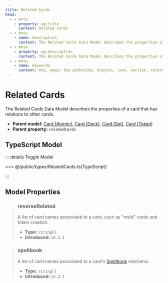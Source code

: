 ```yaml
---
title: Related Cards
head:
  - - meta
    - property: og:title
      content: Related Cards
  - - meta
    - name: description
      content: The Related Cards Data Model describes the properties of a card that has relations to other cards.
  - - meta
    - property: og:description
      content: The Related Cards Data Model describes the properties of a card that has relations to other cards.
  - - meta
    - name: keywords
      content: mtg, magic the gathering, mtgjson, json, version, related cards
---
```


# Related Cards

The Related Cards Data Model describes the properties of a card that has relations to other cards.

- **Parent model:** [Card (Atomic)](/data-models/card/card-atomic/), [Card (Deck)](/data-models/card/card-deck/), [Card (Set)](/data-models/card/card-set/), [Card (Token)](/data-models/card/card-token/)
- **Parent property:** `relatedCards`

## TypeScript Model

::: details Toggle Model

<<< @/public/types/RelatedCards.ts{TypeScript}

:::

## Model Properties

> ### reverseRelated <DocBadge type="warning" text="optional" />
>
> A list of card names associated to a card, such as "meld" cards and token creation.
>
> - **Type:** `string[]`
> - **Introduced:** `v5.2.1`

> ### spellbook <DocBadge type="warning" text="optional" />
>
> A list of card names associated to a card's [Spellbook](https://mtg.fandom.com/wiki/Spellbook) mechanic.
>
> - **Type:** `string[]`
> - **Introduced:** `v5.2.1`
